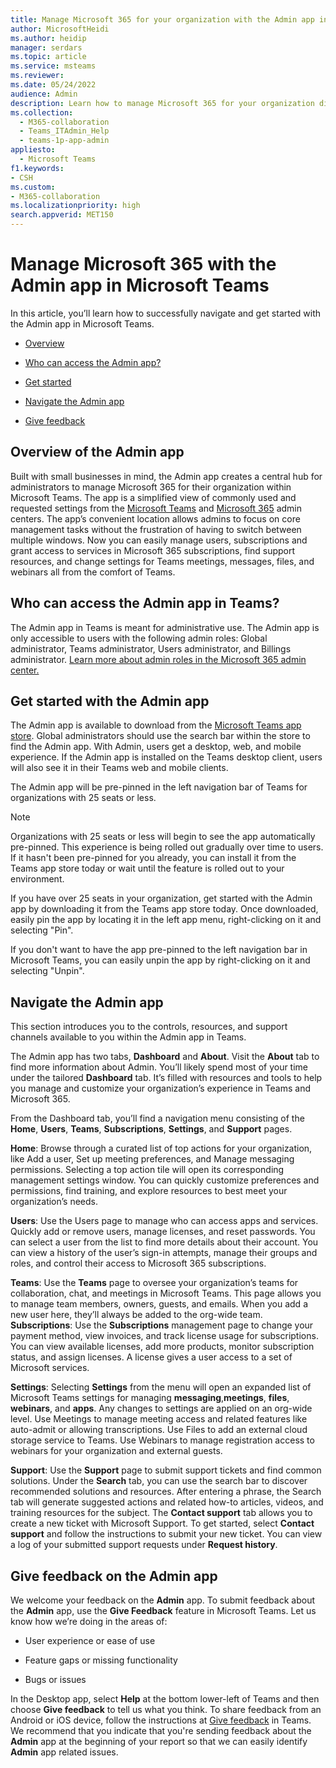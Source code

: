 ```yaml
---
title: Manage Microsoft 365 for your organization with the Admin app in Microsoft Teams 
author: MicrosoftHeidi
ms.author: heidip
manager: serdars
ms.topic: article
ms.service: msteams
ms.reviewer: 
ms.date: 05/24/2022
audience: Admin
description: Learn how to manage Microsoft 365 for your organization directly from the Admin app in Microsoft Teams 
ms.collection: 
  - M365-collaboration
  - Teams_ITAdmin_Help
  - teams-1p-app-admin
appliesto: 
  - Microsoft Teams
f1.keywords:
- CSH
ms.custom: 
- M365-collaboration
ms.localizationpriority: high
search.appverid: MET150
---
```


# Manage Microsoft 365 with the Admin app in Microsoft Teams

In this article, you’ll learn how to successfully navigate and get started with the Admin app in Microsoft Teams.

- [Overview](#overview-of-the-admin-app)

- [Who can access the Admin app?](#who-can-access-the-admin-app-in-teams)

- [Get started](#get-started-with-the-admin-app)

- [Navigate the Admin app](#navigate-the-admin-app)

- [Give feedback](#give-feedback-on-the-admin-app)

## Overview of the Admin app

Built with small businesses in mind, the Admin app creates a central hub for administrators to manage Microsoft 365 for their organization within Microsoft Teams.  The app is a simplified view of commonly used and requested settings from the [Microsoft Teams](https://go.microsoft.com/fwlink/p/?linkid=2024339) and [Microsoft 365](https://go.microsoft.com/fwlink/p/?linkid=2024339) admin centers.  The app’s convenient location allows admins to focus on core management tasks without the frustration of having to switch between multiple windows. Now you can easily manage users, subscriptions and grant access to services in Microsoft 365 subscriptions, find support resources, and change settings for Teams meetings, messages, files, and webinars  all from the comfort of Teams.

## Who can access the Admin app in Teams?

The Admin app in Teams is meant for administrative use. The Admin app is only accessible to users with the following admin roles: Global administrator, Teams administrator, Users administrator, and Billings administrator. [Learn more about admin roles in the Microsoft 365 admin center.](/microsoft-365/admin/add-users/about-admin-roles) 

## Get started with the Admin app

The Admin app is available to download from the [Microsoft Teams app store](https://aka.ms/TeamsClientAdminApp). Global administrators should use the search bar within the store to find the Admin app. With Admin, users get a desktop, web, and mobile experience. If the Admin app is installed on the Teams desktop client, users will also see it in their Teams web and mobile clients.

The Admin app will be pre-pinned in the left navigation bar of Teams for organizations with 25 seats or less.

> [!NOTE]
> Organizations with 25 seats or less will begin to see the app automatically pre-pinned. This experience is being rolled out gradually over time to users. If it hasn't been pre-pinned for you already, you can install it from the Teams app store today or wait until the feature is rolled out to your environment.

If you have over 25 seats in your organization, get started with the Admin app by downloading it from the Teams app store today. Once downloaded, easily pin the app by locating it in the left app menu, right-clicking on it and selecting "Pin".
  
If you don't want to have the app pre-pinned to the left navigation bar in Microsoft Teams, you can easily unpin the app by right-clicking on it and selecting "Unpin".

## Navigate the Admin app

This section introduces you to the controls, resources, and support channels available to you within the Admin app in Teams.

The Admin app has two tabs, **Dashboard** and **About**. Visit the **About** tab to find more information about Admin. You’ll likely spend most of your time under the tailored **Dashboard** tab. It’s filled with resources and tools to help you manage and customize your organization’s experience in Teams and Microsoft 365.

From the Dashboard tab, you’ll find a navigation menu consisting of the **Home**, **Users**, **Teams**, **Subscriptions**, **Settings**, and **Support** pages.

**Home**: Browse through a curated list of top actions for your organization, like Add a user, Set up meeting preferences, and Manage messaging permissions. Selecting a top action tile will open its corresponding management settings window. You can quickly customize preferences and permissions, find training, and explore resources to best meet your organization’s needs.  

**Users**: Use the Users page to manage who can access apps and services. Quickly add or remove users, manage licenses, and reset passwords. You can select a user from the list to find more details about their account. You can view a history of the user’s sign-in attempts, manage their groups and roles, and control their access to Microsoft 365 subscriptions.

**Teams**: Use the **Teams** page to oversee your organization’s teams for collaboration, chat, and meetings in Microsoft Teams. This page allows you to manage team members, owners, guests, and emails. When you add a new user here, they’ll always be added to the org-wide team.
**Subscriptions**: Use the **Subscriptions** management page to change your payment method, view invoices, and track license usage for subscriptions. You can view available licenses, add more products, monitor subscription status, and assign licenses. A license gives a user access to a set of Microsoft services.

**Settings**: Selecting **Settings** from the menu will open an expanded list of Microsoft Teams settings for managing **messaging**,**meetings**, **files**, **webinars**, and **apps**. Any changes to settings are applied on an org-wide level. Use Meetings to manage meeting access and related features like auto-admit or allowing transcriptions. Use Files to add an external cloud storage service to Teams. Use Webinars to manage registration access to webinars for your organization and external guests.

**Support**: Use the **Support** page to submit support tickets and find common solutions. Under the **Search** tab, you can use the search bar to discover recommended solutions and resources. After entering a phrase, the Search tab will generate suggested actions and related how-to articles, videos, and training resources for the subject. The **Contact support** tab allows you to create a new ticket with Microsoft Support. To get started, select **Contact support** and follow the instructions to submit your new ticket. You can view a log of your submitted support requests under **Request history**.

## Give feedback on the Admin app

We welcome your feedback on the **Admin** app. To submit feedback about the **Admin** app, use the **Give Feedback**  feature in Microsoft Teams. Let us know how we’re doing in the areas of:

- User experience or ease of use

- Feature gaps or missing functionality

- Bugs or issues

In the Desktop app, select **Help**   at the bottom lower-left of Teams and then choose **Give feedback** to tell us what you think. To share feedback from an Android or iOS device, follow the instructions at [Give feedback](https://support.microsoft.com/office/give-feedback-in-teams-c0fb6297-22af-4db5-b19b-69e0a6720927#ID0EBBD=Desktop) in Teams. We recommend that you indicate that you're sending feedback about the **Admin** app at the beginning of your report so that we can easily identify **Admin** app related issues.
